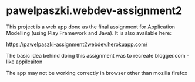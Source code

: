 # pawelpaszki.webdev-assignment2
This project is a web app done as the final assignment for Application Modelling (using Play Framework and Java). It is also available here:

https://pawelpaszki-assignment2webdev.herokuapp.com/

The basic idea behind doing this assignment was to recreate blogger.com - like appilcaiton

The app may not be working correctly in browser other than mozilla firefox
